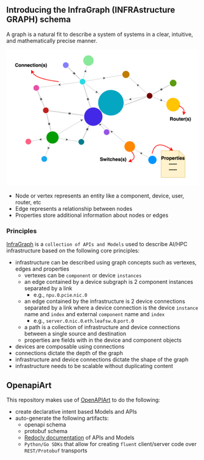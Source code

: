 ## Introducing the InfraGraph (INFRAstructure GRAPH) schema
A graph is a natural fit to describe a system of systems in a clear, intuitive, and mathematically precise manner.

![graph](./images/graph.png)

* Node or vertex represents an entity like a component, device, user, router, etc
* Edge represents a relationship between nodes
* Properties store additional information about nodes or edges

### Principles
[InfraGraph](https://github.com/Keysight/infragraph) is a `collection of APIs and Models` used to describe AI/HPC infrastructure based on the following core principles:

* infrastructure can be described using graph concepts such as vertexes, edges and properties
    * vertexes can be `component` or device `instances`
    * an edge contained by a device subgraph is 2 component instances separated by a link
        * e.g., `npu.0`.`pcie`.`nic.0`
    * an edge contained by the infrastructure is 2 device connections separated by a link where a device connection is the device `instance` name and `index` and external `component` name and `index`
        * e.g., `server.0`.`nic.0`.`eth`.`leafsw.0`.`port.0`
    * a path is a collection of infrastructure and device connections between a single source and destination
    * properties are fields with in the device and component objects
* devices are composable using connections
* connections dictate the depth of the graph
* infrastructure and device connections dictate the shape of the graph
* infrastructure needs to be scalable without duplicating content

## OpenapiArt
This repository makes use of [OpenAPIArt](https://github.com/open-traffic-generator/openapiart) to do the following:

* create declarative intent based Models and APIs
* auto-generate the following artifacts:
    * openapi schema
    * protobuf schema
    * [Redocly documentation](https://) of APIs and Models
    * `Python/Go SDKs` that allow for creating `fluent` client/server code over `REST/Protobuf` transports
